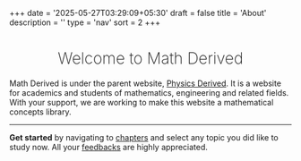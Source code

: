 +++
date = '2025-05-27T03:29:09+05:30'
draft = false
title = 'About'
description = ''
type = 'nav'
sort = 2
+++

<center><h1 style="font-weight: 200">Welcome to Math Derived</h1></center>

        
Math Derived is under the parent website,
<a href="https://physicsderived.club" class="extlink">Physics Derived</a>. It is a website for academics and students of mathematics, engineering and related fields. With your support, we are working to make this website a mathematical concepts library.

___

        
**Get started** by navigating to [chapters](/chapters) and select any topic you did like to study now. All your [feedbacks](/feedback) are highly appreciated.
